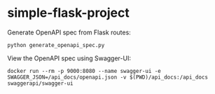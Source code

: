 # simple-flask-project
Generate OpenAPI spec from Flask routes:

    
  	python generate_openapi_spec.py
    
View the OpenAPI spec using Swagger-UI:

    docker run --rm -p 9000:8080 --name swagger-ui -e SWAGGER_JSON=/api_docs/openapi.json -v $(PWD)/api_docs:/api_docs swaggerapi/swagger-ui
